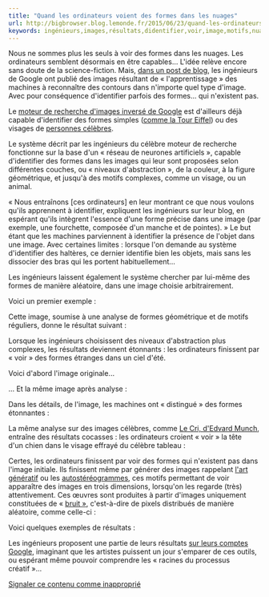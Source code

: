 ```yaml
---
title: "Quand les ordinateurs voient des formes dans les nuages"
url: http://bigbrowser.blog.lemonde.fr/2015/06/23/quand-les-ordinateurs-voient-des-formes-dans-les-nuages/
keywords: ingénieurs,images,résultats,didentifier,voir,image,motifs,nuages,ordinateurs,système,formes
---
```

Nous ne sommes plus les seuls à voir des formes dans les nuages. Les ordinateurs semblent désormais en être capables... L'idée relève encore sans doute de la science-fiction. Mais, [dans un post de blog](http://googleresearch.blogspot.co.uk/2015/06/inceptionism-going-deeper-into-neural.html), les ingénieurs de Google ont publié des images résultant de « l'apprentissage » des machines à reconnaître des contours dans n'importe quel type d'image. Avec pour conséquence d'identifier parfois des formes... qui n'existent pas.

Le [moteur de recherche d'images inversé de Google](https://images.google.com/?hl=fr&gws_rd=ssl) est d'ailleurs déjà capable d'identifier des formes simples ([comme la Tour Eiffel](https://www.google.fr/search?tbs=sbi:AMhZZiuPVuw4IYxBWKzynwFX8Woq_1FeXn1Ml2wY45Kc0DFX0s8d9nXTLg5dPjsKAJ47uItetPw1hVR2HSs7BlbZKlQ3vVfuxcJFDjIsiO9exm9Z1viTrK64Kwb-JhxzBCtSJKwH085eqPaR5YKJDEJzBuHWCKGrCcIVDkPezlSYyVCwMxzraFZX_1tBTgfvYFdZIG9TrQkX9U1ZasF0ZPls0xycl-51xAfs-eCJyX1nlMc-oflbtS8jn6HwwrVR-k120jX3LdIH3sjzOEHOR-JRnW9sx7Du6d36NUthHgtxOoEsEmh_1i_1f7TuIJnGiEYgWY1ta1NWRgXfWzo42Dd56d1snAxpRdTf9YTh0ajrNR8nmD3ccSMVCBjEzoDrRc2TEHyEKb4biYqWmFlCiukLMc3fkUMHJtn-qHAhd0NsbjKnVyxyb00e_12E87BGS7zYGklwdqSXbGrW1l4xLJbw0v2FDcqJzcdGrfypqRjXIBfG611aWqD5CK-C7kZYTRbsixLCDy3kNZLxn-ZMPHHUXCXN3Aq4MOg5i1g7SArBjeMRwt6T-xGkBpweZ_1bl7YOeIkOtJLA75LNlpVO8gQwnfi4nh-p0grpTbJUz-LmxZ4XTtzDisidT-GImnCd_1zjtv-FB7BHpu_1LhWGsg1SZH_1yrSDHuUUcgjU6R_17eF-WP9UQxZ9Wzyd5Y7l3VFDUP0nw0C6bHB-bNYXfnXjuZhqCe9M8dtEmyQXCQZ-mVEtv15oET3_1kCE2yzBcCUiZpOqzr0PM9seUrTKAghUmsOczPUoLpsHOZGUXSP6OgL8yTA8zqpd24MuxY-vvtSwt4EyJBzi7qyhs_1ipjFlPWJ8lZCbzAuMXZ8N5KWUJVgjegdrRMw6Sm0fAisVlg4D9EvK3mTs0PJWRU1kGVvDHCs4LoS6EzNIvGV0Pcz5J4VURiZfDqhaqC_1slEAIY-p5ijwFIGJjet2jwYpT3TLHxs-AuftJrc_1L-HdshT6NhSwIOIpbJGPrUdrLc8FKvv8e9IwrQAXmUR3D6EEgMHH66BKoZmKm-Zr1EtQjRp4kLENhKSqWjeEIRhNrDFFNJlpsOAj8XJMf1vDSXWX8q4FeSWj1Cw1WZaX1Fzqb_1AxJOlqtUS1QSCj6OzGYkMMeHdoFciDaV19aiTkjJpwlYKY24YLOijoPi7N6Pyuf6yAysv5HK7pk2wwkKVxwTucODDlJ-Uzysgw5pMONKLEQSWtiitbjXfh873MeIgVJJhdRxO-NHDN6D9I-9e5oW_1J8GS-eA7vXmAcYp2hn-1tDYNC00U_1zwV-9qTF19ejq2U8a282DmXLmwa1EzjZ4wMs1ZkbukzZBg064l4xbSGf1UnFaRsbgk6LX86WFH38XSbG0CPI3-sZlPkXYUSb9Yt6M9zXnkIEfCd2R4J3JR9v9W6SN9S4YxLzcVNDpYa8P-j4wT2EixlCnwdNZ5vKTCxOcO6KabhPf8B1CaaGh0OURsv8uKiatV7UcD42WrUM9LtNaZ-lI6eiPZmJk4j1y3_1rWHFkJQSaeGbuWyS8kNl1vyyHdfqihm8yWQDam3wBvkZFcjBMUZx7ziTuZ00m7lIFk_1u8HGZ3AY0CvR0l6kCfWs5Fqk66hEbHCr3gqJiEnaWGoWz9VI6J8QVFVUfITi_1aFq4Gl31TV93ToGzzTsFDpozmfPdIyO2j6CumkFbEc5CXzTKhPXuHyttQbLMjs7PmcfFo_1z8vZrq-5-ojLpDToXYNJ&btnG=Recherche%20par%20image)) ou des visages de [personnes célèbres](https://www.google.fr/search?tbs=sbi:AMhZZisj3RkO1Ml3dLViVarqsUmn5TjkdI39JtIUEJRUeDRJe_1v6HLImRuKjBzmgM1r0eGmEvbMraqbPbnjxHH5RLvSdLCXvsq2bwXdApT4BlHDL4_1QgY2RkxJwZ9iOGoOhlh_1zQjjWS31KZpHNcQyKsbHT87o6SVd7YbQw_1p3Dlj5pq17fGPbWfM7Q6X2h0sdBk1Y6jciMYDNjleRHNfWCS9Zv0Bd_1kkxLqL5ric5KDwmMDPUHWalzmES9eU6Pyf5e6EDFkgu8ISDOvyUcqSNXVZiAgfOiyNoGZzas_1a5p79XyZ68MXcxEInvFdw8aJaOK37gofCeY2K886LmEGnEFNHNiPAvidqlh0EK80zTKcH9j6GFcAZlLQLKKGXmMP3172wj5HwkdycSqe5aNpvRRLTv_14Pz3Xot99dIofO8SnJc8EGtxMHabKVagnxQf11Kw73x3oUA-VHptfiz9WT5IW6skoIaoK1-Tq9zI2W_1euSnDUTxuTo6jKVvJzM51IQ-6FRd3PBqECnsjCqTkrYM0fPAar1Loz1yKXS_1UAJiKExnQRPvqMrRle5t8yk1TITYMFEbQG0oe2_1E7Oqa12Zn6g_1LrV77N8zUXqrB7ZXi3hTtDuHYgRq8324nmOHCc722tIRsIicz5kASvy8UXO5fD3lgw8xXW1uC7t8FwDHeJL6YXMJwyHKnut5VzfTlvHQhcuANN2aAQItt_13P5zuR3PG2SpgBN1jR1rOkyMNkrZiDHZYJabAgoihbdfsCxvovTjeF3U7mykLkTGW4crRrWdYr0qhrzBb76VUVGMN0P7IAnGPlKvhUFRwaHv2kw6At-soe0G6P4T9uCSXEFxRb4golgQPwBCPjLBmhS8KmjY3WUQXa9xdfPJDM5U_1P2igswgN0x9ySSa8ULLF_1GzsbqWFudNOXhxChSPe8feP7ktvRAxXxlyCEWnEre_1XzToUrX-iLGGiIaHD_1qgbh3N9TD8kkpZ1hydkCm3tCLcM9OB5PfkWOuF99vum0faJJFEeBo11aHpRTyV7kUcRqRL35kTJkoO3QipIQ9GF5r7VWu7kX8YZWH4rWH_1VEL7wJ_1vwMEvhCCPL42kg1esV7TpOpXTZcpLGtBZcpiN58ktrVhZCnvy7gwrqN0_126jF6Hv9iE4Ts4W-A6gRjkbmjGyxQ5yvr4a7ZKS5rrSIxmUmK-3Cwduvz05l1gPenkY0yRGt7t0IXFN_1qoV9h6EPi0UvqWcaMTz5KsooPJQfxumv8vh6B-RfICFKkB6Qh_1nK7TKaRskgx31F6x03GOlFecTX_1qBED6WcpXz7pNfGz64jMOnx5fCZ2iOceG3RRRGr0Y0CTHmtdxW36ukwH_10Shf00_1PkSFaLFvd0ABKIulTw35sM4NxmNr0Pihmv73zsfxWJJcFeNQ1spEHEngZrUeM6561sQ72PWMv8TaWPweCJEKYdziHgPMbBK_1pdv-6nphSPzed9EHxQgoG0KGT028p69_1oDjDFvM7nV9T2CiU0PNlRNtXLsOvGAM3sDchT6GLEMwtAuStlXH7K7ot&btnG=Recherche%20par%20image).

Le système décrit par les ingénieurs du célèbre moteur de recherche fonctionne sur la base d'un « réseau de neurones artificiels », capable d'identifier des formes dans les images qui leur sont proposées selon différentes couches, ou « niveaux d'abstraction », de la couleur, à la figure géométrique, et jusqu'à des motifs complexes, comme un visage, ou un animal.

« Nous entraînons \[ces ordinateurs\] en leur montrant ce que nous voulons qu'ils apprennent à identifier, expliquent les ingénieurs sur leur blog, en espérant qu'ils intègrent l'essence d'une forme précise dans une image (par exemple, une fourchette, composée d'un manche et de pointes). » Le but étant que les machines parviennent à identifier la présence de l'objet dans une image. Avec certaines limites : lorsque l'on demande au système d'identifier des haltères, ce dernier identifie bien les objets, mais sans les dissocier des bras qui les portent habituellement...

Les ingénieurs laissent également le système chercher par lui-même des formes de manière aléatoire, dans une image choisie arbitrairement.

Voici un premier exemple :

Cette image, soumise à une analyse de formes géométrique et de motifs réguliers, donne le résultat suivant :

Lorsque les ingénieurs choisissent des niveaux d'abstraction plus complexes, les résultats deviennent étonnants : les ordinateurs finissent par « voir » des formes étranges dans un ciel d'été.

Voici d'abord l'image originale...

... Et la même image après analyse :

Dans les détails, de l'image, les machines ont « distingué » des formes étonnantes :

La même analyse sur des images célèbres, comme [Le Cri, d'Edvard Munch](https://fr.wikipedia.org/wiki/Le_Cri), entraîne des résultats cocasses : les ordinateurs croient « voir » la tête d'un chien dans le visage effrayé du célèbre tableau :

Certes, les ordinateurs finissent par voir des formes qui n'existent pas dans l'image initiale. Ils finissent même par générer des images rappelant [l'art génératif](https://fr.wikipedia.org/wiki/Art_g%C3%A9n%C3%A9ratif) ou les [a](https://fr.wikipedia.org/wiki/Autost%C3%A9r%C3%A9ogramme)[utostéréogrammes](https://fr.wikipedia.org/wiki/Autost%C3%A9r%C3%A9ogramme), ces motifs permettant de voir apparaître des images en trois dimensions, lorsqu'on les regarde (très) attentivement. Ces œuvres sont produites à partir d'images uniquement constituées de « [bruit »](https://fr.wikipedia.org/wiki/Bruit_num%C3%A9rique), c'est-à-dire de pixels distribués de manière aléatoire, comme celle-ci :

Voici quelques exemples de résultats :

Les ingénieurs proposent une partie de leurs résultats [sur leurs comptes Google](https://photos.google.com/share/AF1QipPX0SCl7OzWilt9LnuQliattX4OUCj_8EP65_cTVnBmS1jnYgsGQAieQUc1VQWdgQ?key=aVBxWjhwSzg2RjJWLWRuVFBBZEN1d205bUdEMnhB), imaginant que les artistes puissent un jour s'emparer de ces outils, ou espérant même pouvoir comprendre les « racines du processus créatif »...

[Signaler ce contenu comme inapproprié](http://www.contact-moderation.com/abuse.asp?origine=LM&language=FR&content_id=blog-2539926)
